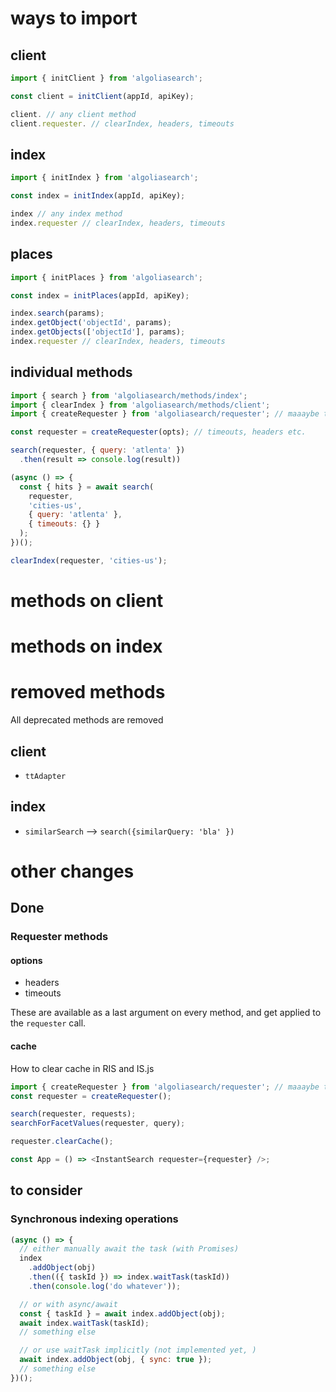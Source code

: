 # ways to import

## client

```js
import { initClient } from 'algoliasearch';

const client = initClient(appId, apiKey);

client. // any client method
client.requester. // clearIndex, headers, timeouts
```

## index

```js
import { initIndex } from 'algoliasearch';

const index = initIndex(appId, apiKey);

index // any index method
index.requester // clearIndex, headers, timeouts
```

## places

```js
import { initPlaces } from 'algoliasearch';

const index = initPlaces(appId, apiKey);

index.search(params);
index.getObject('objectId', params);
index.getObjects(['objectId'], params);
index.requester // clearIndex, headers, timeouts
```

## individual methods

```js
import { search } from 'algoliasearch/methods/index';
import { clearIndex } from 'algoliasearch/methods/client';
import { createRequester } from 'algoliasearch/requester'; // maaaybe this will be algoliasearch-requester

const requester = createRequester(opts); // timeouts, headers etc.

search(requester, { query: 'atlenta' })
  .then(result => console.log(result))

(async () => {
  const { hits } = await search(
    requester,
    'cities-us',
    { query: 'atlenta' },
    { timeouts: {} }
  );
})();

clearIndex(requester, 'cities-us');
```

# methods on client

# methods on index

# removed methods

All deprecated methods are removed

## client

- `ttAdapter`

## index

- `similarSearch` --> `search({similarQuery: 'bla' })`

# other changes

## Done

### Requester methods

#### options

- headers
- timeouts

These are available as a last argument on every method, and get applied to the `requester` call. 

#### cache

How to clear cache in RIS and IS.js

```js
import { createRequester } from 'algoliasearch/requester'; // maaaybe this will be algoliasearch-requester
const requester = createRequester();

search(requester, requests);
searchForFacetValues(requester, query);

requester.clearCache();

const App = () => <InstantSearch requester={requester} />;
```

## to consider

### Synchronous indexing operations

```js
(async () => {
  // either manually await the task (with Promises)
  index
    .addObject(obj)
    .then(({ taskId }) => index.waitTask(taskId))
    .then(console.log('do whatever'));

  // or with async/await
  const { taskId } = await index.addObject(obj);
  await index.waitTask(taskId);
  // something else

  // or use waitTask implicitly (not implemented yet, )
  await index.addObject(obj, { sync: true });
  // something else
})();
```
